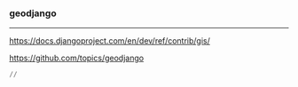 ### geodjango
---
https://docs.djangoproject.com/en/dev/ref/contrib/gis/

https://github.com/topics/geodjango

```py
//








```

```
```

```
```


